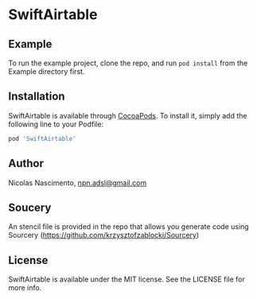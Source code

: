 # SwiftAirtable

## Example

To run the example project, clone the repo, and run `pod install` from the Example directory first.

## Installation

SwiftAirtable is available through [CocoaPods](http://cocoapods.org). To install
it, simply add the following line to your Podfile:

```ruby
pod 'SwiftAirtable'
```

## Author

Nicolas Nascimento, npn.adsl@gmail.com

## Soucery

An stencil file is provided in the repo that allows you generate code using Sourcery (https://github.com/krzysztofzablocki/Sourcery)

## License

SwiftAirtable is available under the MIT license. See the LICENSE file for more info.
